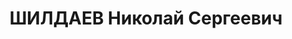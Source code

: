---
title: ШИЛДАЕВ Николай Сергеевич
description: '1882 г.р., место рождения: Россия, Симбирская губ., Карсунский у-д,
  слоб. Усть-Урень, русский, прож.: Свердловская обл., г. Надеждинск, старый поселок,
  работал: ж. д. им. Л.М. Кагановича, ст. Надеждинск, 13-й вагонный участок, мастер
  по ремонту вагонов.

  Арестован 21 августа 1937 г., осужден 23 января 1938 г. Мера наказания: 15 лет тюремного
  заключения.'
---